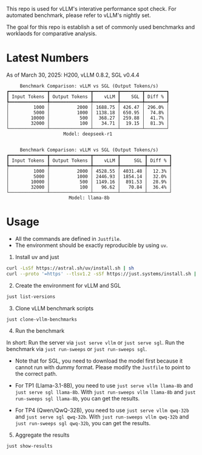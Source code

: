 This repo is used for vLLM's interative performance spot check.
For automated benchmark, please refer to vLLM's nightly set.

The goal for this repo is establish a set of commonly used benchmarks and worklaods for comparative analysis. 

# Latest Numbers

As of March 30, 2025: H200, vLLM 0.8.2, SGL v0.4.4
```
     Benchmark Comparison: vLLM vs SGL (Output Tokens/s)     
┏━━━━━━━━━━━━━━┳━━━━━━━━━━━━━━━┳━━━━━━━━━┳━━━━━━━━┳━━━━━━━━┓
┃ Input Tokens ┃ Output Tokens ┃    vLLM ┃    SGL ┃ Diff % ┃
┡━━━━━━━━━━━━━━╇━━━━━━━━━━━━━━━╇━━━━━━━━━╇━━━━━━━━╇━━━━━━━━┩
│         1000 │          2000 │ 1688.75 │ 426.47 │ 296.0% │
│         5000 │          1000 │ 1138.18 │ 650.95 │  74.8% │
│        10000 │           500 │  368.27 │ 259.88 │  41.7% │
│        32000 │           100 │   34.71 │  19.15 │  81.3% │
└──────────────┴───────────────┴─────────┴────────┴────────┘
                     Model: deepseek-r1


     Benchmark Comparison: vLLM vs SGL (Output Tokens/s)     
┏━━━━━━━━━━━━━━┳━━━━━━━━━━━━━━━┳━━━━━━━━━┳━━━━━━━━━┳━━━━━━━━┓
┃ Input Tokens ┃ Output Tokens ┃    vLLM ┃     SGL ┃ Diff % ┃
┡━━━━━━━━━━━━━━╇━━━━━━━━━━━━━━━╇━━━━━━━━━╇━━━━━━━━━╇━━━━━━━━┩
│         1000 │          2000 │ 4528.55 │ 4031.48 │  12.3% │
│         5000 │          1000 │ 2446.93 │ 1854.14 │  32.0% │
│        10000 │           500 │ 1149.16 │  891.53 │  28.9% │
│        32000 │           100 │   96.62 │   70.84 │  36.4% │
└──────────────┴───────────────┴─────────┴─────────┴────────┘
                       Model: llama-8b

```

# Usage
* All the commands are defined in `Justfile`.
* The environment should be exactly reproducible by using `uv`.

1. Install uv and just
```bash
curl -LsSf https://astral.sh/uv/install.sh | sh
curl --proto '=https' --tlsv1.2 -sSf https://just.systems/install.sh | bash -s -- --to /usr/local/bin
```

2. Create the environment for vLLM and SGL
```bash
just list-versions
```

3. Clone vLLM benchmark scripts
```bash
just clone-vllm-benchmarks
```

4. Run the benchmark

In short: Run the server via `just serve vllm` or `just serve sgl`. Run the benchmark via `just run-sweeps` or `just run-sweeps sgl`.

* Note that for SGL, you need to download the model first because it cannot run with dummy format.
  Please modify the `Justfile` to point to the correct path.

* For TP1 (Llama-3.1-8B), you need to use `just serve vllm llama-8b` and `just serve sgl llama-8b`. With `just run-sweeps vllm llama-8b` and `just run-sweeps sgl llama-8b`, you can get the results.

* For TP4 (Qwen/QwQ-32B), you need to use `just serve vllm qwq-32b` and `just serve sgl qwq-32b`. With `just run-sweeps vllm qwq-32b` and `just run-sweeps sgl qwq-32b`, you can get the results.

5. Aggregate the results
```bash
just show-results
```

